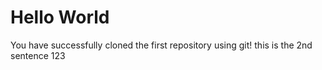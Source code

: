 # Hello World
You have successfully cloned the first repository using git!
this is the 2nd sentence
123